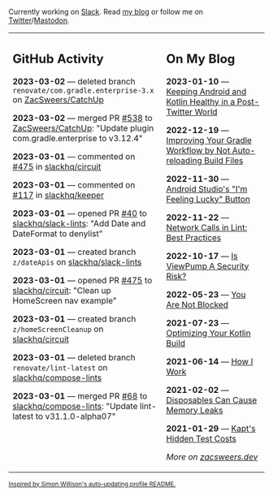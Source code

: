 Currently working on [Slack](https://slack.com/). Read [my blog](https://zacsweers.dev/) or follow me on [Twitter](https://twitter.com/ZacSweers)/[Mastodon](https://hachyderm.io/@ZacSweers).

<table><tr><td valign="top" width="60%">

## GitHub Activity
<!-- githubActivity starts -->
**2023-03-02** — deleted branch `renovate/com.gradle.enterprise-3.x` on [ZacSweers/CatchUp](https://github.com/ZacSweers/CatchUp)

**2023-03-02** — merged PR [#538](https://github.com/ZacSweers/CatchUp/pull/538) to [ZacSweers/CatchUp](https://github.com/ZacSweers/CatchUp): "Update plugin com.gradle.enterprise to v3.12.4"

**2023-03-01** — commented on [#475](https://github.com/slackhq/circuit/pull/475#issuecomment-1450961485) in [slackhq/circuit](https://github.com/slackhq/circuit)

**2023-03-01** — commented on [#117](https://github.com/slackhq/keeper/pull/117#issuecomment-1450871082) in [slackhq/keeper](https://github.com/slackhq/keeper)

**2023-03-01** — opened PR [#40](https://github.com/slackhq/slack-lints/pull/40) to [slackhq/slack-lints](https://github.com/slackhq/slack-lints): "Add Date and DateFormat to denylist"

**2023-03-01** — created branch `z/dateApis` on [slackhq/slack-lints](https://github.com/slackhq/slack-lints)

**2023-03-01** — opened PR [#475](https://github.com/slackhq/circuit/pull/475) to [slackhq/circuit](https://github.com/slackhq/circuit): "Clean up HomeScreen nav example"

**2023-03-01** — created branch `z/homeScreenCleanup` on [slackhq/circuit](https://github.com/slackhq/circuit)

**2023-03-01** — deleted branch `renovate/lint-latest` on [slackhq/compose-lints](https://github.com/slackhq/compose-lints)

**2023-03-01** — merged PR [#68](https://github.com/slackhq/compose-lints/pull/68) to [slackhq/compose-lints](https://github.com/slackhq/compose-lints): "Update lint-latest to v31.1.0-alpha07"
<!-- githubActivity ends -->
</td><td valign="top" width="40%">

## On My Blog
<!-- blog starts -->
**2023-01-10** — [Keeping Android and Kotlin Healthy in a Post-Twitter World](https://www.zacsweers.dev/keeping-android-healthy/)

**2022-12-19** — [Improving Your Gradle Workflow by Not Auto-reloading Build Files](https://www.zacsweers.dev/improving-your-workflow-by-not-auto-reloading-build-files/)

**2022-11-30** — [Android Studio's "I'm Feeling Lucky" Button](https://www.zacsweers.dev/android-studios-im-feeling-lucky-button/)

**2022-11-22** — [Network Calls in Lint: Best Practices](https://www.zacsweers.dev/network-calls-in-lint-best-practices/)

**2022-10-17** — [Is ViewPump A Security Risk?](https://www.zacsweers.dev/is-viewpump-a-security-risk/)

**2022-05-23** — [You Are Not Blocked](https://www.zacsweers.dev/you-are-not-blocked/)

**2021-07-23** — [Optimizing Your Kotlin Build](https://www.zacsweers.dev/optimizing-your-kotlin-build/)

**2021-06-14** — [How I Work](https://www.zacsweers.dev/how-i-work/)

**2021-02-02** — [Disposables Can Cause Memory Leaks](https://www.zacsweers.dev/disposables-can-cause-memory-leaks/)

**2021-01-29** — [Kapt's Hidden Test Costs](https://www.zacsweers.dev/kapts-hidden-test-costs/)
<!-- blog ends -->
_More on [zacsweers.dev](https://zacsweers.dev/)_
</td></tr></table>

<sub><a href="https://simonwillison.net/2020/Jul/10/self-updating-profile-readme/">Inspired by Simon Willison's auto-updating profile README.</a></sub>